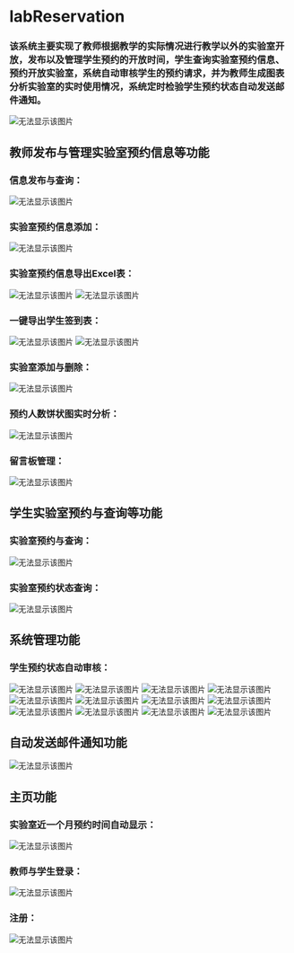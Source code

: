 # labReservation
### 该系统主要实现了教师根据教学的实际情况进行教学以外的实验室开放，发布以及管理学生预约的开放时间，学生查询实验室预约信息、预约开放实验室，系统自动审核学生的预约请求，并为教师生成图表分析实验室的实时使用情况，系统定时检验学生预约状态自动发送邮件通知。
<img src="./readme-imgs/arc.png"  alt="无法显示该图片" />

## 教师发布与管理实验室预约信息等功能
### 信息发布与查询：
<img src="./readme-imgs/teacher-select.png"  alt="无法显示该图片" />

### 实验室预约信息添加：
<img src="./readme-imgs/teacher-add.png"  alt="无法显示该图片" />

### 实验室预约信息导出Excel表：
<img src="./readme-imgs/teacher-export.png"  alt="无法显示该图片" />
<img src="./readme-imgs/teacher-excel.png"  alt="无法显示该图片" />

### 一键导出学生签到表：
<img src="./readme-imgs/lab-student-export.png"  alt="无法显示该图片" />
<img src="./readme-imgs/lab-student-excel.png"  alt="无法显示该图片" />

### 实验室添加与删除：
<img src="./readme-imgs/teacher-lab-add.png"  alt="无法显示该图片" />

### 预约人数饼状图实时分析：
<img src="./readme-imgs/lab-echarts.png"  alt="无法显示该图片" />

### 留言板管理：
<img src="./readme-imgs/teacher-board.png"  alt="无法显示该图片" />

## 学生实验室预约与查询等功能
### 实验室预约与查询：
<img src="./readme-imgs/student-select.png"  alt="无法显示该图片" />

### 实验室预约状态查询：
<img src="./readme-imgs/student-status.png"  alt="无法显示该图片" />

## 系统管理功能
### 学生预约状态自动审核：
<img src="./readme-imgs/status-check1.png"  alt="无法显示该图片" />
<img src="./readme-imgs/status-check2.png"  alt="无法显示该图片" />
<img src="./readme-imgs/status-check3.png"  alt="无法显示该图片" />
<img src="./readme-imgs/status-check4.png"  alt="无法显示该图片" />
<img src="./readme-imgs/status-check5.png"  alt="无法显示该图片" />
<img src="./readme-imgs/status-check6.png"  alt="无法显示该图片" />
<img src="./readme-imgs/status-check7.png"  alt="无法显示该图片" />
<img src="./readme-imgs/status-check8.png"  alt="无法显示该图片" />
<img src="./readme-imgs/status-check9.png"  alt="无法显示该图片" />
<img src="./readme-imgs/status-check10.png"  alt="无法显示该图片" />
<img src="./readme-imgs/status-check11.png"  alt="无法显示该图片" />
<img src="./readme-imgs/status-check12.png"  alt="无法显示该图片" />

## 自动发送邮件通知功能
<img src="./readme-imgs/email.png"  alt="无法显示该图片" />

## 主页功能
### 实验室近一个月预约时间自动显示：
<img src="./readme-imgs/index-status.png"  alt="无法显示该图片" />

### 教师与学生登录：
<img src="./readme-imgs/index-login.png"  alt="无法显示该图片" />

### 注册：
<img src="./readme-imgs/index-reg.png"  alt="无法显示该图片" />
